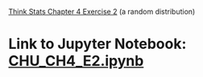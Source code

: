 [Think Stats Chapter 4 Exercise 2](http://greenteapress.com/thinkstats2/html/thinkstats2005.html#toc41) (a random distribution)

# Link to Jupyter Notebook: [CHU_CH4_E2.ipynb](https://github.com/jonjonchu/ThinkStats2/blob/master/code/CHU_CH4_E2.ipynb)
